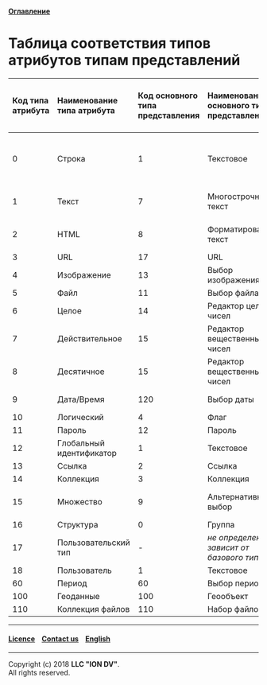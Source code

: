#### [Оглавление](/docs/ru/index.md)

# Таблица соответствия типов атрибутов типам представлений

| Код типа атрибута | Наименование типа атрибута  | Код основного типа представления | Наименование основного типа представления | Предпочитаемый тип отображения для основного типа представления | Допустимые типы представлений (выборочно)          |
|:------------------|:------------------------------------|:---------------------------------|:------------------------------------------|:----------------------------------------------------------------|:---------------------------------------------------|
| 0                 | Строка                              | 1                                | Текстовое                                 | -                                                               | 7 - Многострочный текст, 8 - Форматированный текст |
| 1                 | Текст                               | 7                                | Многострочный текст                       | -                                                               | 1 - Текстовое, 8 - Форматированный текст           |
| 2                 | HTML                                | 8                                | Форматированный текст                     | -                                                               | 1 - Текстовое, 7 -Многострочный текст              |
| 3                 | URL                                 | 17                               | URL                                       | -                                                               | -                                                  |
| 4                 | Изображение                         | 13                               | Выбор изображения                         | -                                                               | -                                                  |
| 5                 | Файл                                | 11                               | Выбор файла                               | -                                                               | -                                                  |
| 6                 | Целое                               | 14                               | Редактор целых чисел                      | -                                                               | -                                                  |
| 7                 | Действительное                      | 15                               | Редактор вещественных чисел               | -                                                               | -                                                  |
| 8                 | Десятичное                          | 15                               | Редактор вещественных чисел               | -                                                               | -                                                  |
| 9                 | Дата/Время                          | 120                              | Выбор даты                                | -                                                               | 6 - Выбор даты-времени                             |
| 10                | Логический                          | 4                                | Флаг                                      | -                                                               | -                                                  |
| 11                | Пароль                              | 12                               | Пароль                                    | -                                                               | -                                                  |
| 12                | Глобальный идентификатор            | 1                                | Текстовое                                 | -                                                               | -                                                  |
| 13                | Ссылка                              | 2                                | Ссылка                                    | 1 - Ссылка                                                      | -                                                  |
| 14                | Коллекция                           | 3                                | Коллекция                                 | 3 - Таблица                                                     | -                                                  |
| 15                | Множество                           | 9                                | Альтернативный выбор                      | -                                                               | 10 - Множественный выбор                           |
| 16                | Структура                           | 0                                | Группа                                    | -                                                               | -                                                  |
| 17                | Пользовательский тип                | -                                | _не определено, зависит от базового типа_ | -                                                               | -                                                  |
| 18                | Пользователь                        | 1                                | Текстовое                                 | -                                                               | -                                                  |
| 60                | Период                              | 60                               | Выбор периода                             | -                                                               | -                                                  |
| 100               | Геоданные                           | 100                              | Геообъект                                 | 0 - Карта                                                       | -                                                  |
| 110               | Коллекция файлов                    | 110                              | Набор файлов                              | -                                                               | -                                                  |

--------------------------------------------------------------------------  


 #### [Licence](/LICENSE) &ensp;  [Contact us](https://iondv.com/portal/contacts) &ensp;  [English](/docs/en/2_system_description/metadata_structure/correspondance_table.md)   &ensp;
<div><img src="https://mc.iondv.com/watch/local/docs/framework" style="position:absolute; left:-9999px;" height=1 width=1 alt="iondv metrics"></div>         



--------------------------------------------------------------------------  

Copyright (c) 2018 **LLC "ION DV"**.  
All rights reserved. 
